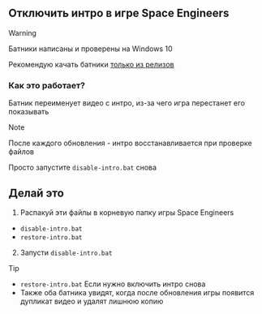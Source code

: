 ## Отключить интро в игре Space Engineers

> [!WARNING]
> Батники написаны и проверены на Windows 10
>
>  Рекомендую качать батники [только из релизов](https://github.com/N3M1X10/space-engineers-intro/release)

### Как это работает?
Батник переименует видео с интро, из-за чего игра перестанет его показывать

> [!NOTE]
> После каждого обновления - интро восстанавливается при проверке файлов
>
> Просто запустите `disable-intro.bat` снова

## Делай это

1. Распакуй эти файлы в корневую папку игры Space Engineers
- `disable-intro.bat`
- `restore-intro.bat`
2. Запусти `disable-intro.bat`

> [!TIP]
> - `restore-intro.bat` Если нужно включить интро снова
> - Также оба батника увидят, когда после обновления игры появится дупликат видео и удалят лишнюю копию
